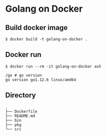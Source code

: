 # Golang on Docker

## Build docker image

```
$ docker build -t golang-on-docker .
```

## Docker run

```
$ docker run --rm -it golang-on-docker ash

/go # go version
go version go1.12.6 linux/amd64
```

## Directory

```
.
├── Dockerfile
├── README.md
├── bin
├── pkg
└── src
```
